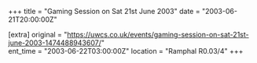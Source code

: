 +++
title = "Gaming Session on Sat 21st June 2003"
date = "2003-06-21T20:00:00Z"

[extra]
original = "https://uwcs.co.uk/events/gaming-session-on-sat-21st-june-2003-1474488943607/"    
ent_time = "2003-06-22T03:00:00Z"
location = "Ramphal R0.03/4"
+++



